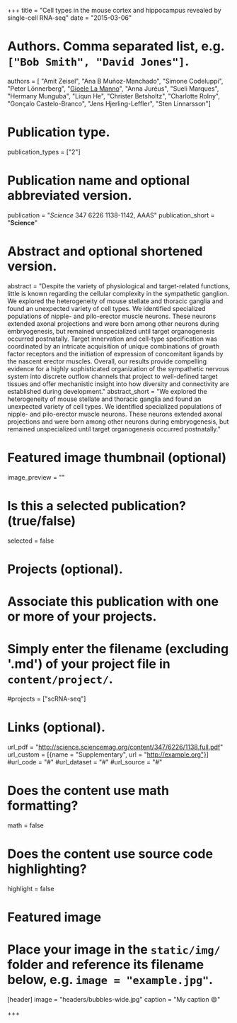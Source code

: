+++
title = "Cell types in the mouse cortex and hippocampus revealed by single-cell RNA-seq"
date = "2015-03-06"

# Authors. Comma separated list, e.g. `["Bob Smith", "David Jones"]`.
authors = [ "Amit Zeisel", "Ana B Muñoz-Manchado", "Simone Codeluppi", "Peter Lönnerberg", "<u>Gioele La Manno</u>", "Anna Juréus", "Sueli Marques", "Hermany Munguba", "Liqun He", "Christer Betsholtz", "Charlotte Rolny", "Gonçalo Castelo-Branco", "Jens Hjerling-Leffler", "Sten Linnarsson"]

# Publication type.
publication_types = ["2"]

# Publication name and optional abbreviated version.
publication = "*Science* 347 6226 1138-1142, AAAS"
publication_short = "**Science**"

# Abstract and optional shortened version.
abstract = "Despite the variety of physiological and target-related functions, little is known regarding the cellular complexity in the sympathetic ganglion. We explored the heterogeneity of mouse stellate and thoracic ganglia and found an unexpected variety of cell types. We identified specialized populations of nipple- and pilo-erector muscle neurons. These neurons extended axonal projections and were born among other neurons during embryogenesis, but remained unspecialized until target organogenesis occurred postnatally. Target innervation and cell-type specification was coordinated by an intricate acquisition of unique combinations of growth factor receptors and the initiation of expression of concomitant ligands by the nascent erector muscles. Overall, our results provide compelling evidence for a highly sophisticated organization of the sympathetic nervous system into discrete outflow channels that project to well-defined target tissues and offer mechanistic insight into how diversity and connectivity are established during development."
abstract_short = "We explored the heterogeneity of mouse stellate and thoracic ganglia and found an unexpected variety of cell types. We identified specialized populations of nipple- and pilo-erector muscle neurons. These neurons extended axonal projections and were born among other neurons during embryogenesis, but remained unspecialized until target organogenesis occurred postnatally."

# Featured image thumbnail (optional)
image_preview = ""

# Is this a selected publication? (true/false)
selected = false

# Projects (optional).
#   Associate this publication with one or more of your projects.
#   Simply enter the filename (excluding '.md') of your project file in `content/project/`.
#projects = ["scRNA-seq"]

# Links (optional).
url_pdf = "http://science.sciencemag.org/content/347/6226/1138.full.pdf"
url_custom = [{name = "Supplementary", url = "http://example.org"}]
#url_code = "#"
#url_dataset = "#"
#url_source = "#"


# Does the content use math formatting?
math = false

# Does the content use source code highlighting?
highlight = false

# Featured image
# Place your image in the `static/img/` folder and reference its filename below, e.g. `image = "example.jpg"`.
[header]
image = "headers/bubbles-wide.jpg"
caption = "My caption :smile:"

+++
